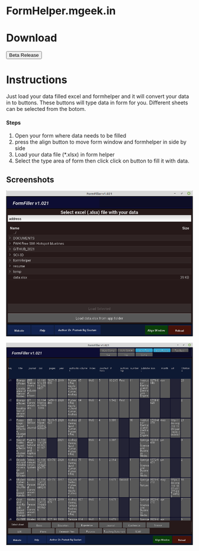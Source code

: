 # FormHelper.mgeek.in



# Download

<button src='/assets/release/FormHelperBetaRelease.zip'>Beta Release</button>

# Instructions

Just load your data filled excel and formhelper and it will convert your data in to buttons. These buttons will type data in form for you. Different sheets can be selected from the botom.

#### Steps 

1. Open your form where data needs to be filled
2. press the align button to move form window and formhelper in side by side
3. Load your data file (*.xlsx) in form helper 
4. Select the type area of form then click click on button to fill it with data.

## Screenshots

![First](./assets/img/1.png)

![First](./assets/img/2.png)



